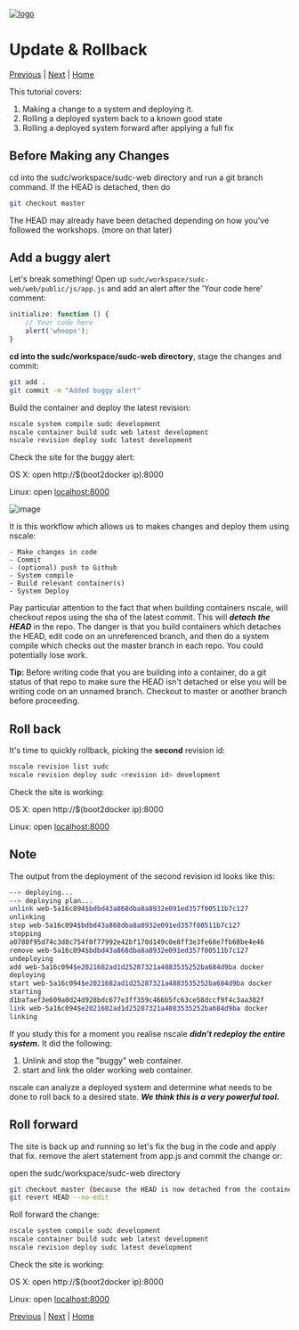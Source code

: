 <a href='http:nscale.nearform.com'>![logo][]<a>

Update & Rollback
========
[Previous](./4-config-&-logs.md) | [Next](./6-system-fix.md) | [Home](./)

This tutorial covers:

1. Making a change to a system and deploying it.
2. Rolling a deployed system back to a known good state
3. Rolling a deployed system forward after applying a full fix

Before Making any Changes
-----------------
cd into the sudc/workspace/sudc-web directory and run a git branch command.
If the HEAD is detached, then do
```bash
git checkout master
```
The HEAD may already have been detached depending on how you've followed the workshops.
(more on that later)

Add a buggy alert
-----------------

Let's break something! Open up `sudc/workspace/sudc-web/web/public/js/app.js` and add an alert after the 'Your code here' comment:

```js
initialize: function () {
    // Your code here
    alert('whoops');
}
```

**cd into the sudc/workspace/sudc-web directory**, stage the changes and commit:
```bash
git add .
git commit -m "Added buggy alert"
```

Build the container and deploy the latest revision:
```bash
nscale system compile sudc development
nscale container build sudc web latest development
nscale revision deploy sudc latest development
```

Check the site for the buggy alert:

OS X:
open http://$(boot2docker ip):8000

Linux:
open [localhost:8000](http://localhost:8000)

![image](./img/bugalert.png)

It is this workflow which allows us to makes changes and deploy them using nscale:

	- Make changes in code
	- Commit
	- (optional) push to Github
	- System compile
	- Build relevant container(s)
	- System Deploy

Pay particular attention to the fact that when building containers nscale, will checkout repos using the sha of the latest commit. This will ___detach the HEAD___ in the repo. The danger is that you build containers which detaches the HEAD, edit code on an unreferenced branch, and then do a system compile which checks out the master branch in each repo. You could potentially lose work.

**Tip:**
	Before writing code that you are building into a container, do a git status of that repo to make sure the HEAD isn't detached or else you will be writing code on an unnamed branch. Checkout to master or another branch before proceeding.

Roll back
------------

It's time to quickly rollback, picking the **second** revision id:
```bash
nscale revision list sudc
nscale revision deploy sudc <revision id> development
```

Check the site is working:

OS X:
open http://$(boot2docker ip):8000

Linux:
open [localhost:8000](http://localhost:8000)

Note
------------
The output from the deployment of the second revision id looks like this:

```bash
--> deploying...
--> deploying plan...
unlink web-5a16c094$bdbd43a868dba8a8932e091ed357f00511b7c127
unlinking
stop web-5a16c094$bdbd43a868dba8a8932e091ed357f00511b7c127
stopping
a0780f95d74c3d8c754f0f77992e42bf170d149c0e8ff3e3fe68e7fb68be4e46
remove web-5a16c094$bdbd43a868dba8a8932e091ed357f00511b7c127
undeploying
add web-5a16c094$e2021682ad1d25287321a4883535252ba684d9ba docker
deploying
start web-5a16c094$e2021682ad1d25287321a4883535252ba684d9ba docker
starting
d1bafaef3e609a0d24d928bdc677e3ff359c466b5fc63ce58dccf9f4c3aa382f
link web-5a16c094$e2021682ad1d25287321a4883535252ba684d9ba docker
linking
```

If you study this for a moment you realise nscale ___didn't redeploy the entire system.___ It did the following:

1. Unlink and stop the "buggy" web container.
2. start and link the older working web container.

nscale can analyze a deployed system and determine what needs to be done to roll back to a desired state. ___We think this is a very powerful tool.___


Roll forward
------------

The site is back up and running so let's fix the bug in the code and apply that fix.
remove the alert statement from app.js and commit the change or:

open the sudc/workspace/sudc-web directory
```bash
git checkout master (because the HEAD is now detached from the container being built)
git revert HEAD --no-edit
```

Roll forward the change:
```bash
nscale system compile sudc development
nscale container build sudc web latest development
nscale revision deploy sudc latest development
```
Check the site is working:

OS X:
open http://$(boot2docker ip):8000

Linux:
open [localhost:8000](http://localhost:8000)

[Previous](./4-config-&-logs.md) | [Next](./6-system-fix.md) | [Home](./)

[logo]: ../_imgs/logo.png
